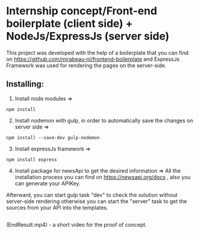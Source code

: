 # Internship concept/Front-end boilerplate (client side) + NodeJs/ExpressJs (server side)

This project was developed with the help of a boilerplate that you can find on https://github.com/mirabeau-nl/frontend-boilerplate
and ExpressJs Framework was used for rendering the pages on the server-side.

## Installing:
1. Install node modules => 
```
npm install
```
2. Install nodemon with gulp, in order to automatically save the changes on server side => 
```
npm install --save-dev gulp-nodemon
```
3. Install expressJs framework => 
```
npm install express
```
4. Install package for newsApi to get the desired information => All the installation process you can find on https://newsapi.org/docs , also you can generate your APIKey.

Afterward, you can start gulp task "dev" to check the solution without server-side rendering otherwise you can start the "server" task to get the sources from your API into the templates.

##
(EndResult.mp4) - a short video for the proof of concept. 